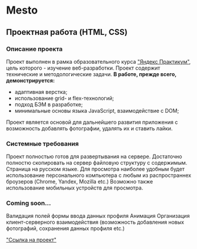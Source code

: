 # Mesto
## Проектная работа (HTML, CSS)
### Описание проекта
Проект выполнен в рамка образовательного курса ["Яндекс Практикум"](https://practicum.yandex.ru "ЯП"), цель которого - изучение веб-разработки.
Проект содержит технические и методологические задачи.
__В работе, прежде всего, демонстрируется:__
 * адаптивная верстка;
 * использование grid- и flex-технологий;
 * подход БЭМ в разработке;
 * минимальные основы языка JavaScript, взаимодействие с DOM;

Проект является основой для дальнейшего развития приложения с возможность добавлять фотографии, удалять их и ставить лайки.

### Системные требования
Проект полностью готов для развертывания на сервере. Достаточно полностю скопировать на сервер файловую структуру с содержимым.
Страница на русском языке. Для просмотра наиболее удобным будет использование персонального компьютера с любым из распространнех броузеров (Chrome, Yandex, Mozilla etc.)
Возможно также использование мобильных устройств для просмотра.

### Coming soon...
Валидация полей формы ввода данных профиля
Анимация
Организация клиент-серверного взаимодействия (возможность добавления новых фотографий, сохранения данных профиля etc.)

["Ссылка на проект"](https://alexanderbulatov.github.io/mesto/)
